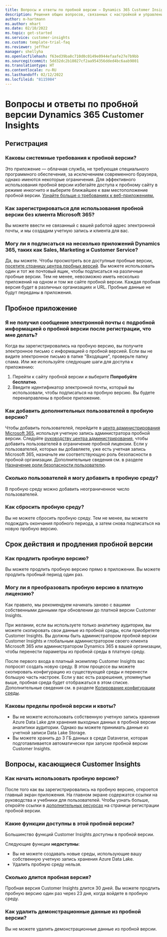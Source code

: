```yaml
---
title: Вопросы и ответы по пробной версии — Dynamics 365 Customer Insights
description: Решения общих вопросов, связанных с настройкой и управлением пробной версии Customer Insights. Узнайте, как решить проблемы, связанные с платформой и приложениями.
author: m-hartmann
ms.author: mhart
ms.date: 02/10/2022
ms.topic: get-started
ms.service: customer-insights
ms.custom: template-trial-faq
ms.reviewer: jeffhar
manager: shellyha
ms.openlocfilehash: f63ed39ba8c710d0c0149e0944efaafe27e7b9bb
ms.sourcegitcommit: 5dd32dc2b18027cf2aa954356dded4bc6aab9801
ms.translationtype: HT
ms.contentlocale: ru-RU
ms.lasthandoff: 02/12/2022
ms.locfileid: "8115984"
---
```

# <a name="dynamics-365-customer-insights-trial-faq"></a>Вопросы и ответы по пробной версии Dynamics 365 Customer Insights

## <a name="sign-up"></a>Регистрация

### <a name="what-are-the-system-requirements-for-the-trial"></a>Каковы системные требования к пробной версии?

Это приложение — облачная служба, не требующая специального программного обеспечения, за исключением современного браузера, однако имеются некоторые ограничения. Для эффективного использования пробной версии избегайте доступа к пробному сайту в режиме инкогнито и выберите ближайшее к вам местоположение пробной версии. [Узнайте больше о требованиях к веб-приложениям.](/power-platform/admin/web-application-requirements)

### <a name="how-do-i-sign-up-for-the-trial-without-a-microsoft-365-tenant"></a>Как зарегистрироваться для использования пробной версии без клиента Microsoft 365?

Вы можете ввести не связанный с вашей работой адрес электронной почты, и мы создадим учетную запись и клиента для вас.

### <a name="can-i-sign-up-for-multiple-dynamics-365-apps-such-as-sales-marketing-and-customer-service"></a>Могу ли я подписаться на несколько приложений Dynamics 365, таких как Sales, Marketing и Customer Service?

Да, вы можете. Чтобы просмотреть все доступные пробные версии, [посетите страницу центра пробных версий](https://dynamics.microsoft.com/dynamics-365-free-trial). Вы можете использовать один и тот же почтовый ящик, чтобы подписаться на различные пробные версии. Тем не менее, невозможно иметь несколько приложений на одном и том же сайте пробной версии. Каждая пробная версия будет в различных организациях и URL. Пробные данные не будут переданы в приложения.

## <a name="trial-app"></a>Пробное приложение

### <a name="i-didnt-receive-the-trial-details-email-after-signing-up-what-should-i-do"></a>Я не получил сообщение электронной почты с подробной информацией о пробной версии после регистрации, что мне делать?

Когда вы зарегистрировались на пробную версию, вы получите электронное письмо с информацией о пробной версией. Если вы не видите электронное письмо в папке "Входящие", проверьте папку спама. Или же используйте следующие шаги для доступа к приложению:

1. Перейти к сайту пробной версии и выберите **Попробуйте бесплатно**.
1. Введите идентификатор электронной почты, который вы использовали, чтобы подписаться на пробную версию. Вы будете перенаправлены в пробное приложение.

### <a name="how-do-i-add-more-users-to-a-trial"></a>Как добавить дополнительных пользователей в пробную версию?

Чтобы добавить пользователей, перейдите в [центр администрирования Microsoft 365](https://admin.microsoft.com), используя учетную запись администратора пробной версии. Следуйте [руководству центра администрирования](/microsoft-365/admin/add-users/add-users), чтобы добавить пользователей в ограничение пробной лицензии. Если у пользователей, которых вы добавляете, уже есть учетная запись Microsoft 365, назначьте им соответствующую роль безопасности в пробной организации. Дополнительные сведения см. в разделе [Назначение роли безопасности пользователю](/power-platform/admin/create-users-assign-online-security-roles#assign-a-security-role-to-a-user).

### <a name="how-many-users-can-i-add-to-my-trial-environment"></a>Сколько пользователей я могу добавить в пробную среду?

В пробную среду можно добавить неограниченное число пользователей.

### <a name="how-do-i-reset-the-trial-environment"></a>Как сбросить пробную среду?

Вы не можете сбросить пробную среду. Тем не менее, вы можете подождать окончания пробного периода, а затем снова подписаться на новую пробную версию.

## <a name="trial-expiration-and-extension"></a>Срок действия и продления пробной версии

### <a name="how-do-i-extend-the-trial"></a>Как продлить пробную версию?

Вы можете продлить пробную версию прямо в приложении. Вы можете продлить пробный период один раз.

### <a name="can-i-convert-the-trial-to-a-paid-license"></a>Могу ли я преобразовать пробную версию в платную лицензию?

Как правило, мы рекомендуем начинать заново с вашими собственными данными при обновлении до платной версии Customer Insights. 

При желании, если вы используете только аналитику аудитории, вы можете скопировать свои данные из пробной среды, если приобретете Customer Insights. Вы должны быть администратором пробной версии Customer Insights и глобальным администратором своего клиента Microsoft 365 или администратором Dynamics 365 в вашей организации, чтобы перенести параметры из пробной среды в платную среду. 

После первого входа в платный экземпляр Customer Insights вас попросят создать новую среду. В этом процессе вы можете скопировать конфигурацию из существующей среды и перенести большую часть настроек. Если у вас есть разрешения, упомянутые выше, пробная среда будет отображаться в этом списке. Дополнительные сведения см. в разделе [Копирование конфигурации среды](audience-insights/manage-environments.md#copy-the-environment-configuration).

### <a name="what-are-the-trial-limits-and-quotas"></a>Каковы пределы пробной версии и квоты?

- Вы не можете использовать собственную учетную запись хранения Azure Data Lake для хранения выходных данных в пробной версии аналитики аудитории. Однако вы можете принимать данные из учетной записи Data Lake Storage.
- Вы можете хранить до 3 ГБ данных в среде Dataverse, которая подготавливается автоматически при запуске пробной версии Customer Insights.

## <a name="customer-insights-specific-questions"></a>Вопросы, касающиеся Customer Insights

### <a name="how-do-i-start-using-the-trial"></a>Как начать использовать пробную версию?

После того как вы зарегистрировались на пробную версию, откроется главный экран приложения. На главном экране содержатся ссылки на руководства и учебники для пользователей. Чтобы узнать больше, откройте ссылки в [дополнительных ресурсах](trial-signup.md#additional-resources) на странице регистрации пробной версии.

### <a name="what-features-are-available-in-the-trial"></a>Какие функции доступны в этой пробной версии?

Большинство функций Customer Insights доступны в пробной версии.

Следующие функции **недоступны**: 
- Вы не можете создавать новые среды, использующие вашу собственную учетную запись хранения Azure Data Lake.
- Удалить пробную среду нельзя. 

### <a name="how-long-does-the-trial-last"></a>Сколько длится пробная версия?

Пробная версия Customer Insights длится 30 дней. Вы можете продлить пробную версию один раз через 23 дня, когда войдете в пробную среду.

### <a name="how-do-i-remove-sample-data-from-the-trial"></a>Как удалить демонстрационные данные из пробной версии?

Вы не можете удалить демонстрационные данные из пробной версии.
